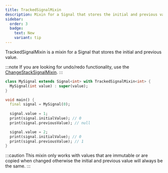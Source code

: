 ```yaml
---
title: TrackedSignalMixin
description: Mixin for a Signal that stores the initial and previous value
sidebar:
  order: 3
  badge:
    text: New
    variant: tip
---
```


TrackedSignalMixin is a mixin for a Signal that stores the initial and previous value.

:::note
If you are looking for undo/redo functionality, use the [ChangeStackSignalMixin](/mixins/change-stack).
:::

```dart
class MySignal extends Signal<int> with TrackedSignalMixin<int> {
  MySignal(int value) : super(value);
}

void main() {
  final signal = MySignal(0);
  
  signal.value = 1;
  print(signal.initialValue); // 0
  print(signal.previousValue); // null

  signal.value = 2;
  print(signal.initialValue); // 0
  print(signal.previousValue); // 1
}
```

:::caution
This mixin only works with values that are immutable or are copied when changed otherwise the initial and previous value will always be the same.
:::
